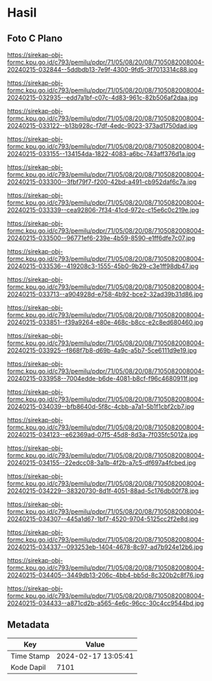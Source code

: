 # Hasil

## Foto C Plano

https://sirekap-obj-formc.kpu.go.id/c793/pemilu/pdpr/71/05/08/20/08/7105082008004-20240215-032844--5ddbdb13-7e9f-4300-9fd5-3f7013314c88.jpg

https://sirekap-obj-formc.kpu.go.id/c793/pemilu/pdpr/71/05/08/20/08/7105082008004-20240215-032935--edd7a1bf-c07c-4d83-961c-82b506af2daa.jpg

https://sirekap-obj-formc.kpu.go.id/c793/pemilu/pdpr/71/05/08/20/08/7105082008004-20240215-033122--b13b928c-f7df-4edc-9023-373ad1750dad.jpg

https://sirekap-obj-formc.kpu.go.id/c793/pemilu/pdpr/71/05/08/20/08/7105082008004-20240215-033155--134154da-1822-4083-a6bc-743aff376d1a.jpg

https://sirekap-obj-formc.kpu.go.id/c793/pemilu/pdpr/71/05/08/20/08/7105082008004-20240215-033300--3fbf79f7-f200-42bd-a491-cb952daf6c7a.jpg

https://sirekap-obj-formc.kpu.go.id/c793/pemilu/pdpr/71/05/08/20/08/7105082008004-20240215-033339--cea92806-7f34-41cd-972c-c15e6c0c219e.jpg

https://sirekap-obj-formc.kpu.go.id/c793/pemilu/pdpr/71/05/08/20/08/7105082008004-20240215-033500--96771ef6-239e-4b59-8590-e1ff6dfe7c07.jpg

https://sirekap-obj-formc.kpu.go.id/c793/pemilu/pdpr/71/05/08/20/08/7105082008004-20240215-033536--419208c3-1555-45b0-9b29-c3e1ff98db47.jpg

https://sirekap-obj-formc.kpu.go.id/c793/pemilu/pdpr/71/05/08/20/08/7105082008004-20240215-033713--a904928d-e758-4b92-bce2-32ad39b31d86.jpg

https://sirekap-obj-formc.kpu.go.id/c793/pemilu/pdpr/71/05/08/20/08/7105082008004-20240215-033851--f39a9264-e80e-468c-b8cc-e2c8ed680460.jpg

https://sirekap-obj-formc.kpu.go.id/c793/pemilu/pdpr/71/05/08/20/08/7105082008004-20240215-033925--f868f7b8-d69b-4a9c-a5b7-5ce6111d9e19.jpg

https://sirekap-obj-formc.kpu.go.id/c793/pemilu/pdpr/71/05/08/20/08/7105082008004-20240215-033958--7004edde-b6de-4081-b8cf-f96c4680911f.jpg

https://sirekap-obj-formc.kpu.go.id/c793/pemilu/pdpr/71/05/08/20/08/7105082008004-20240215-034039--bfb8640d-5f8c-4cbb-a7a1-5b1f1cbf2cb7.jpg

https://sirekap-obj-formc.kpu.go.id/c793/pemilu/pdpr/71/05/08/20/08/7105082008004-20240215-034123--e62369ad-07f5-45d8-8d3a-7f035fc5012a.jpg

https://sirekap-obj-formc.kpu.go.id/c793/pemilu/pdpr/71/05/08/20/08/7105082008004-20240215-034155--22edcc08-3a1b-4f2b-a7c5-df697a4fcbed.jpg

https://sirekap-obj-formc.kpu.go.id/c793/pemilu/pdpr/71/05/08/20/08/7105082008004-20240215-034229--38320730-8d1f-4051-88ad-5c176db00f78.jpg

https://sirekap-obj-formc.kpu.go.id/c793/pemilu/pdpr/71/05/08/20/08/7105082008004-20240215-034307--445a1d67-1bf7-4520-9704-5125cc2f2e8d.jpg

https://sirekap-obj-formc.kpu.go.id/c793/pemilu/pdpr/71/05/08/20/08/7105082008004-20240215-034337--093253eb-1404-4678-8c97-ad7b924e12b6.jpg

https://sirekap-obj-formc.kpu.go.id/c793/pemilu/pdpr/71/05/08/20/08/7105082008004-20240215-034405--3449db13-206c-4bb4-bb5d-8c320b2c8f76.jpg

https://sirekap-obj-formc.kpu.go.id/c793/pemilu/pdpr/71/05/08/20/08/7105082008004-20240215-034433--a871cd2b-a565-4e6c-96cc-30c4cc9544bd.jpg


## Metadata

| Key        | Value               |
| ---------- | ------------------- |
| Time Stamp | 2024-02-17 13:05:41 |
| Kode Dapil | 7101                |



